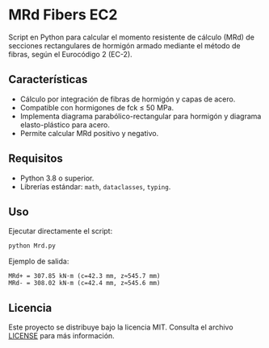 # MRd Fibers EC2

Script en Python para calcular el momento resistente de cálculo (MRd) de secciones rectangulares de hormigón armado mediante el método de fibras, según el Eurocódigo 2 (EC-2).

## Características
- Cálculo por integración de fibras de hormigón y capas de acero.
- Compatible con hormigones de fck ≤ 50 MPa.
- Implementa diagrama parabólico-rectangular para hormigón y diagrama elasto-plástico para acero.
- Permite calcular MRd positivo y negativo.

## Requisitos
- Python 3.8 o superior.
- Librerías estándar: `math`, `dataclasses`, `typing`.

## Uso
Ejecutar directamente el script:

```bash
python Mrd.py
```

Ejemplo de salida:
```
MRd+ = 307.85 kN·m (c=42.3 mm, z≈545.7 mm)
MRd- = 308.02 kN·m (c=42.4 mm, z≈545.6 mm)
```

## Licencia
Este proyecto se distribuye bajo la licencia MIT. Consulta el archivo [LICENSE](LICENSE) para más información.
